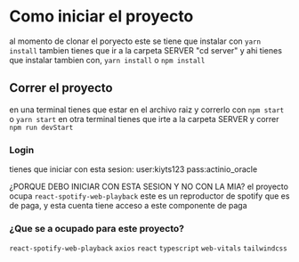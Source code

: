 # Como iniciar el proyecto

al momento de clonar el poryecto este se tiene que instalar con `yarn install` tambien tienes que ir a la carpeta SERVER "cd server" y ahi tienes que instalar tambien con, `yarn install` o `npm install`

## Correr el proyecto

en una terminal tienes que estar en el archivo raiz y correrlo con `npm start` o `yarn start`
en otra terminal tienes que irte a la carpeta SERVER y correr `npm run devStart`

### Login

tienes que iniciar con esta sesion:
user:kiyts123
pass:actinio_oracle

¿PORQUE DEBO INICIAR CON ESTA SESION Y NO CON LA MIA?
el proyecto ocupa `react-spotify-web-playback` este es un reproductor de spotify que es de paga, y esta cuenta tiene acceso a este componente de paga

### ¿Que se a ocupado para este proyecto?

`react-spotify-web-playback`
`axios`
`react`
`typescript`
`web-vitals`
`tailwindcss`
